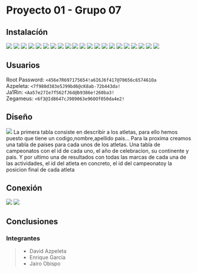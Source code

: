 # Proyecto 01 - Grupo 07
## Instalacíón
    
![](media/Instalacion01.png)
![](media/Instalacion02.png)
![](media/Instalacion03.png)
![](media/Instalacion04.png)
![](media/Instalacion05.png)
![](media/Instalacion06.png)
![](media/Instalacion07.png)
![](media/Instalacion08.png)
![](media/Instalacion09.png)
![](media/Instalacion10.png)
![](media/Instalacion11.png)
![](media/Instalacion12.png)
![](media/Instalacion13.png)
![](media/Instalacion14.png)
![](media/Instalacion15.png)
![](media/Instalacion16.png)
![](media/Instalacion17.png)
![](media/Instalacion18.png)
![](media/Instalacion19.png)
![](media/Instalacion20.png)
![](media/Instalacion21.png)





## Usuarios
Root Password: `<456e7R697175654!a6I6J6f417@70656c657461Oa`  
Azpeleta: `<7f980d383e5J99bd6@cK8ab-72b443da!`   
Ja1Rin: `<Aa57e27Ie7f562fJ6d@b9386e!260ba3!`  
Zegameus: `<6f3@Id8647cJ989063e96OOf050da4e2!`



## Diseño
![](media/Diseno1.png)
La primera tabla consiste en describir a los atletas, para ello hemos puesto que tiene un codigo,nombre,apellido
pais... Para la proxima creamos una tabla de paises para cada unos de los atletas.
Una tabla de campeonatos con el id de cada uno, el año de celebracion, su continente y pais.
Y por ultimo una de resultados con todas las marcas de cada una de las actividades, el id del atleta en concreto,
el id del campeonatoy la posicion final de cada atleta 


## Conexión
![](media/Conexion1.png)
![](media/Conexion2.png)
## Conclusiones


### Integrantes
> * David Azpeleta
> * Enrique García
> * Jairo Obispo